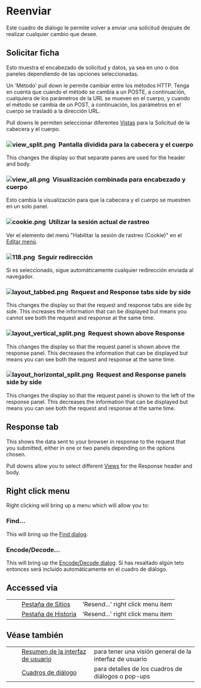 # Reenviar #

Este cuadro de diálogo le permite volver a enviar una solicitud después de realizar cualquier cambio que desee.

## Solicitar ficha ##

Esto muestra el encabezado de solicitud y datos, ya sea en uno o dos paneles dependiendo de las opciones seleccionadas.

Un 'Método' pull down le permite cambiar entre los métodos HTTP.
Tenga en cuenta que cuando el método se cambia a un POSTE, a continuación, cualquiera de los parámetros de la URL se mueven en el cuerpo, y cuando el método se cambia de un POST, a continuación, los parámetros en el cuerpo se trasladó a la dirección URL.

Pull downs le permiten seleccionar diferentes [Vistas][] para la Solicitud de la cabecera y el cuerpo.

### ![view_split.png][]  Pantalla dividida para la cabecera y el cuerpo ###

This changes the display so that separate panes are used for the header and body.


### ![view_all.png][]  Visualización combinada para encabezado y cuerpo ###

Esto cambia la visualización para que la cabecera y el cuerpo se muestren en un solo panel.


### ![cookie.png][]  Utilizar la sesión actual de rastreo ###

Ver el elemento del menú "Habilitar la sesión de rastreo (Cookie)" en el [Editar menú][Editar men].


### ![118.png][]  Seguir redirección ###

Si es seleccionado, sigue automáticamente cualquier redirección enviada al navegador.


### ![layout_tabbed.png][]  Request and Response tabs side by side ###

This changes the display so that the request and response tabs are side by side.
This increases the information that can be displayed but means you cannot see both the request and response at the same time.

### ![layout_vertical_split.png][]  Request shown above Response ###

This changes the display so that the request panel is shown above the response panel.
This decreases the information that can be displayed but means you can see both the request and response at the same time.

### ![layout_horizontal_split.png][]  Request and Response panels side by side ###

This changes the display so that the request panel is shown to the left of the response panel.
This decreases the information that can be displayed but means you can see both the request and response at the same time.

## Response tab ##

This shows the data sent to your browser in response to the request that you submitted, either in one or two panels depending on the options chosen.

Pull downs allow you to select different [Views][Vistas] for the Response header and body.

## Right click menu ##

Right clicking will bring up a menu which will allow you to:

### Find... ###

This will bring up the [Find dialog][].

### Encode/Decode... ###

This will bring up the [Encode/Decode dialog][Encode_Decode dialog].
Si has resaltado algún teto entonces será incluido automáticamente en el cuadro de diálogo.

## Accessed via ##

<table> 
 <tbody>
  <tr>
   <td>&nbsp;&nbsp;&nbsp;&nbsp;</td>
   <td> <a href="HelpUiTabsSites" rel="nofollow">Pesta&ntilde;a de Sitios</a></td>
   <td>'Resend...' right click menu item</td>
  </tr> 
  <tr>
   <td>&nbsp;&nbsp;&nbsp;&nbsp;</td>
   <td> <a href="HelpUiTabsHistory" rel="nofollow">Pesta&ntilde;a de Historia</a></td>
   <td>'Resend...' right click menu item</td>
  </tr> 
 </tbody>
</table>

## Véase también ##

<table> 
 <tbody>
  <tr>
   <td>&nbsp;&nbsp;&nbsp;&nbsp;</td>
   <td> <a href="HelpUiOverview" rel="nofollow">Resumen de la interfaz de usuario</a></td>
   <td>para tener una visi&oacute;n general de la interfaz de usuario</td>
  </tr> 
  <tr>
   <td>&nbsp;&nbsp;&nbsp;&nbsp;</td>
   <td> <a href="HelpUiDialogsDialogs" rel="nofollow">Cuadros de di&aacute;logo</a></td>
   <td>para detalles de los cuadros de di&aacute;logos o pop-ups </td>
  </tr> 
 </tbody>
</table>


[Vistas]: HelpUiViews
[view_split.png]: https://github.com/zaproxy/zap-core-help/wiki/images/view_split.png
[view_all.png]: https://github.com/zaproxy/zap-core-help/wiki/images/view_all.png
[cookie.png]: https://github.com/zaproxy/zap-core-help/wiki/images/fugue/cookie.png
[Editar men]: HelpUiTlmenuEdit
[118.png]: https://github.com/zaproxy/zap-core-help/wiki/images/16/118.png
[layout_tabbed.png]: https://github.com/zaproxy/zap-core-help/wiki/images/layout_tabbed.png
[layout_vertical_split.png]: https://github.com/zaproxy/zap-core-help/wiki/images/layout_vertical_split.png
[layout_horizontal_split.png]: https://github.com/zaproxy/zap-core-help/wiki/images/layout_horizontal_split.png
[Find dialog]: HelpUiDialogsFind
[Encode_Decode dialog]: HelpUiDialogsEnc_dec